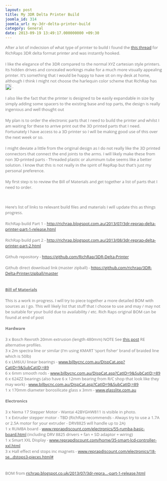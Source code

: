 ```yaml
---
layout: post
title: My 3DR Delta Printer Build
joomla_id: 314
joomla_url: my-3dr-delta-printer-build
category: General
date: 2013-09-19 13:49:17.000000000 +09:30
---
```

<p><span style="color: #777777; font-family: 'Open Sans', sans-serif; font-size: 13px;">After a lot of indecision of what type of printer to build I found the </span><a class="bbcode_url" style="color: #333333; font-family: 'Open Sans', sans-serif; font-size: 13px; outline: none !important;" href="https://web.archive.org/web/20161008193744/http://richrap.blogspot.com.au/2013/07/3dr-reprap-delta-printer-part-1-release.html" target="_blank" rel="nofollow noopener noreferrer">this thread</a><span style="color: #777777; font-family: 'Open Sans', sans-serif; font-size: 13px;"> for RichRaps 3DR delta format printer and was instantly hooked.</span><br style="color: #777777; font-family: 'Open Sans', sans-serif; font-size: 13px;" /><br style="color: #777777; font-family: 'Open Sans', sans-serif; font-size: 13px;" /><span style="color: #777777; font-family: 'Open Sans', sans-serif; font-size: 13px;">I like the elegance of the 3DR compared to the normal XYZ cartesian style printers. Its hidden drives and concealed workings make for a much more visually appealing printer. It's something that I would be happy to have sit on my desk at home, although I think I might not choose the harlequin color scheme that RichRap has </span><img class="bbcode_smiley" style="max-width: 100%; height: auto; vertical-align: middle; border: 0px; max-height: 800px; color: #777777; font-family: 'Open Sans', sans-serif; font-size: 13px;" title=":lol:" src="https://web.archive.org/web/20161008193744im_/http://fabribles.com/media/kunena/emoticons/grin.png" alt=":lol:" width="19" height="19" /><span style="color: #777777; font-family: 'Open Sans', sans-serif; font-size: 13px;"> .</span><br style="color: #777777; font-family: 'Open Sans', sans-serif; font-size: 13px;" /><br style="color: #777777; font-family: 'Open Sans', sans-serif; font-size: 13px;" /><span style="color: #777777; font-family: 'Open Sans', sans-serif; font-size: 13px;">I also like the fact that the printer is designed to be easily expandable in size by simply adding some spacers to the existing base and top parts, the design is really ingenious and well thought out</span><br style="color: #777777; font-family: 'Open Sans', sans-serif; font-size: 13px;" /><br style="color: #777777; font-family: 'Open Sans', sans-serif; font-size: 13px;" /><span style="color: #777777; font-family: 'Open Sans', sans-serif; font-size: 13px;">My plan is to order the electronic parts that I need to build the printer and whilst I am waiting for these to arrive print out the 3D printed parts that I need. Fortunately I have access to a 3D printer so I will be making good use of this over the next week or so.</span><br style="color: #777777; font-family: 'Open Sans', sans-serif; font-size: 13px;" /><br style="color: #777777; font-family: 'Open Sans', sans-serif; font-size: 13px;" /><span style="color: #777777; font-family: 'Open Sans', sans-serif; font-size: 13px;">I might deviate a little from the original design as I do not really like the 3D printed connectors that connect the end joints to the arms. I will likely make these from non 3D-printed parts - Threaded plastic or aluminum tube seems like a better solution. I know that this is not really in the spirit of RepRap but that's just my personal preference.</span><br style="color: #777777; font-family: 'Open Sans', sans-serif; font-size: 13px;" /><br style="color: #777777; font-family: 'Open Sans', sans-serif; font-size: 13px;" /><span style="color: #777777; font-family: 'Open Sans', sans-serif; font-size: 13px;">My first step is to review the Bill of Materials and get together a list of parts that I need to order.</span></p>
<p> </p>
<p><span style="color: #777777; font-family: 'Open Sans', sans-serif; font-size: 13px;">Here's list of links to relevant build files and materials I will update this as things progress.</span><br style="color: #777777; font-family: 'Open Sans', sans-serif; font-size: 13px;" /><br style="color: #777777; font-family: 'Open Sans', sans-serif; font-size: 13px;" /><span style="color: #777777; font-family: 'Open Sans', sans-serif; font-size: 13px;">RichRap build Part 1 - </span><a class="bbcode_url" style="color: #333333; font-family: 'Open Sans', sans-serif; font-size: 13px; outline: none !important;" href="https://web.archive.org/web/20161008193744/http://richrap.blogspot.com.au/2013/07/3dr-reprap-delta-printer-part-1-release.html" target="_blank" rel="nofollow noopener noreferrer">http://richrap.blogspot.com.au/2013/07/3dr-reprap-delta-printer-part-1-release.html</a><br style="color: #777777; font-family: 'Open Sans', sans-serif; font-size: 13px;" /><br style="color: #777777; font-family: 'Open Sans', sans-serif; font-size: 13px;" /><span style="color: #777777; font-family: 'Open Sans', sans-serif; font-size: 13px;">RichRap build part 2 - </span><a class="bbcode_url" style="color: #333333; font-family: 'Open Sans', sans-serif; font-size: 13px; outline: none !important;" href="https://web.archive.org/web/20161008193744/http://richrap.blogspot.com.au/2013/08/3dr-reprap-delta-printer-part-2.html" target="_blank" rel="nofollow noopener noreferrer">http://richrap.blogspot.com.au/2013/08/3dr-reprap-delta-printer-part-2.html</a><br style="color: #777777; font-family: 'Open Sans', sans-serif; font-size: 13px;" /><br style="color: #777777; font-family: 'Open Sans', sans-serif; font-size: 13px;" /><span style="color: #777777; font-family: 'Open Sans', sans-serif; font-size: 13px;">Github repository - </span><a class="bbcode_url" style="color: #333333; font-family: 'Open Sans', sans-serif; font-size: 13px; outline: none !important;" href="https://web.archive.org/web/20161008193744/https://github.com/RichRap/3DR-Delta-Printer" target="_blank" rel="nofollow noopener noreferrer">https://github.com/RichRap/3DR-Delta-Printer</a><br style="color: #777777; font-family: 'Open Sans', sans-serif; font-size: 13px;" /><br style="color: #777777; font-family: 'Open Sans', sans-serif; font-size: 13px;" /><span style="color: #777777; font-family: 'Open Sans', sans-serif; font-size: 13px;">Github direct download link (master zipball) - </span><a class="bbcode_url" style="color: #333333; font-family: 'Open Sans', sans-serif; font-size: 13px; outline: none !important;" href="https://web.archive.org/web/20161008193744/https://github.com/richrap/3DR-Delta-Printer/zipball/master" target="_blank" rel="nofollow noopener noreferrer">https://github.com/richrap/3DR-Delta-Printer/zipball/master</a><br style="color: #777777; font-family: 'Open Sans', sans-serif; font-size: 13px;" /><br style="color: #777777; font-family: 'Open Sans', sans-serif; font-size: 13px;" /><br style="color: #777777; font-family: 'Open Sans', sans-serif; font-size: 13px;" /><u style="color: #777777; font-family: 'Open Sans', sans-serif; font-size: 13px;"><b>Bill of Materials</b></u><br style="color: #777777; font-family: 'Open Sans', sans-serif; font-size: 13px;" /><br style="color: #777777; font-family: 'Open Sans', sans-serif; font-size: 13px;" /><span style="color: #777777; font-family: 'Open Sans', sans-serif; font-size: 13px;">This is a work in progress. I will try to piece together a more detailed BOM with sources as I go. This will likely list that stuff that I choose to use and may / may not be suitable for your build due to availability / etc. Rich Raps original BOM can be found at end of post</span><br style="color: #777777; font-family: 'Open Sans', sans-serif; font-size: 13px;" /><br style="color: #777777; font-family: 'Open Sans', sans-serif; font-size: 13px;" /><b style="color: #777777; font-family: 'Open Sans', sans-serif; font-size: 13px;">Hardware</b><br style="color: #777777; font-family: 'Open Sans', sans-serif; font-size: 13px;" /><br style="color: #777777; font-family: 'Open Sans', sans-serif; font-size: 13px;" /><span style="color: #777777; font-family: 'Open Sans', sans-serif; font-size: 13px;">3 x Bosch Rexroth 20mm extrusion (length 480mm) NOTE See </span><a class="bbcode_url" style="color: #333333; font-family: 'Open Sans', sans-serif; font-size: 13px; outline: none !important;" href="https://web.archive.org/web/20161008193744/http://fabribles.com/community/forum/build-threads/65-deeemms-3dr-delta-build?start=10#166" target="_blank" rel="nofollow noopener noreferrer">this post</a><span style="color: #777777; font-family: 'Open Sans', sans-serif; font-size: 13px;"> RE alternative profiles.</span><br style="color: #777777; font-family: 'Open Sans', sans-serif; font-size: 13px;" /><span style="color: #777777; font-family: 'Open Sans', sans-serif; font-size: 13px;">3 x 2m spectra line or similar (I'm using KMART 'sport fisher' brand of braided line which is 50lb)</span><br style="color: #777777; font-family: 'Open Sans', sans-serif; font-size: 13px;" /><span style="color: #777777; font-family: 'Open Sans', sans-serif; font-size: 13px;">6 x LM6UU linear bearings - </span><a class="bbcode_url" style="color: #333333; font-family: 'Open Sans', sans-serif; font-size: 13px; outline: none !important;" href="https://web.archive.org/web/20161008193744/https://www.bilbycnc.com.au/DispCat.asp?CatID=9&amp;SubCatID=89" target="_blank" rel="nofollow noopener noreferrer">www.bilbycnc.com.au/DispCat.asp?CatID=9&amp;SubCatID;=89</a><br style="color: #777777; font-family: 'Open Sans', sans-serif; font-size: 13px;" /><span style="color: #777777; font-family: 'Open Sans', sans-serif; font-size: 13px;">6 x 6mm smooth rods - </span><a class="bbcode_url" style="color: #333333; font-family: 'Open Sans', sans-serif; font-size: 13px; outline: none !important;" href="https://web.archive.org/web/20161008193744/https://www.bilbycnc.com.au/DispCat.asp?CatID=9&amp;SubCatID=89" target="_blank" rel="nofollow noopener noreferrer">www.bilbycnc.com.au/DispCat.asp?CatID=9&amp;SubCatID;=89</a><br style="color: #777777; font-family: 'Open Sans', sans-serif; font-size: 13px;" /><span style="color: #777777; font-family: 'Open Sans', sans-serif; font-size: 13px;">6 x 624ZZ bearings (also have 6 x 12mm bearing from R/C shop that look like they may work) - </span><a class="bbcode_url" style="color: #333333; font-family: 'Open Sans', sans-serif; font-size: 13px; outline: none !important;" href="https://web.archive.org/web/20161008193744/https://www.bilbycnc.com.au/DispCat.asp?CatID=9&amp;SubCatID=89" target="_blank" rel="nofollow noopener noreferrer">www.bilbycnc.com.au/DispCat.asp?CatID=9&amp;SubCatID;=89</a><br style="color: #777777; font-family: 'Open Sans', sans-serif; font-size: 13px;" /><span style="color: #777777; font-family: 'Open Sans', sans-serif; font-size: 13px;">1 x 170mm diameter borosilicate glass x 3mm - </span><a class="bbcode_url" style="color: #333333; font-family: 'Open Sans', sans-serif; font-size: 13px; outline: none !important;" href="https://web.archive.org/web/20161008193744/http://www.glasslite.com.au/" target="_blank" rel="nofollow noopener noreferrer">www.glasslite.com.au</a><br style="color: #777777; font-family: 'Open Sans', sans-serif; font-size: 13px;" /><br style="color: #777777; font-family: 'Open Sans', sans-serif; font-size: 13px;" /><b style="color: #777777; font-family: 'Open Sans', sans-serif; font-size: 13px;">Electronics</b><br style="color: #777777; font-family: 'Open Sans', sans-serif; font-size: 13px;" /><br style="color: #777777; font-family: 'Open Sans', sans-serif; font-size: 13px;" /><span style="color: #777777; font-family: 'Open Sans', sans-serif; font-size: 13px;">3 x Nema 17 Stepper Motor - Wantai 42BYGHW811 is visible in photo.</span><br style="color: #777777; font-family: 'Open Sans', sans-serif; font-size: 13px;" /><span style="color: #777777; font-family: 'Open Sans', sans-serif; font-size: 13px;">1 x Extruder stepper motor - TBD (RichRap recommends - Always try to use a 1.7A or 2.5A motor for your extruder - DRV8825 will handle up to 2A)</span><br style="color: #777777; font-family: 'Open Sans', sans-serif; font-size: 13px;" /><span style="color: #777777; font-family: 'Open Sans', sans-serif; font-size: 13px;">1 x RUMBA board - </span><a class="bbcode_url" style="color: #333333; font-family: 'Open Sans', sans-serif; font-size: 13px; outline: none !important;" href="https://web.archive.org/web/20161008193744/http://www.reprapdiscount.com/electronics/55-rumba-basic-board.html" target="_blank" rel="nofollow noopener noreferrer">www.reprapdiscount.com/electronics/55-rumba-basic-board.html</a><span style="color: #777777; font-family: 'Open Sans', sans-serif; font-size: 13px;"> (including DRV 8825 drivers + fan + SD adaptor + wiring)</span><br style="color: #777777; font-family: 'Open Sans', sans-serif; font-size: 13px;" /><span style="color: #777777; font-family: 'Open Sans', sans-serif; font-size: 13px;">1 x Smart XXL Display - </span><a class="bbcode_url" style="color: #333333; font-family: 'Open Sans', sans-serif; font-size: 13px; outline: none !important;" href="https://web.archive.org/web/20161008193744/http://www.reprapdiscount.com/home/35-smart-lcd-controller-xxl.html" target="_blank" rel="nofollow noopener noreferrer">www.reprapdiscount.com/home/35-smart-lcd-controller-xxl.html</a><br style="color: #777777; font-family: 'Open Sans', sans-serif; font-size: 13px;" /><span style="color: #777777; font-family: 'Open Sans', sans-serif; font-size: 13px;">3 x Hall effect end stops inc magnets - </span><a class="bbcode_url" style="color: #333333; font-family: 'Open Sans', sans-serif; font-size: 13px; outline: none !important;" href="https://web.archive.org/web/20161008193744/http://www.reprapdiscount.com/electronics/18-set-hall-endstops3-pieces.html" target="_blank" rel="nofollow noopener noreferrer">www.reprapdiscount.com/electronics/18-se...dstops3-pieces.html#</a><br style="color: #777777; font-family: 'Open Sans', sans-serif; font-size: 13px;" /><br style="color: #777777; font-family: 'Open Sans', sans-serif; font-size: 13px;" /><br style="color: #777777; font-family: 'Open Sans', sans-serif; font-size: 13px;" /><span style="color: #777777; font-family: 'Open Sans', sans-serif; font-size: 13px;">BOM from </span><a class="bbcode_url" style="color: #333333; font-family: 'Open Sans', sans-serif; font-size: 13px; outline: none !important;" href="https://web.archive.org/web/20161008193744/http://richrap.blogspot.co.uk/2013/07/3dr-reprap-delta-printer-part-1-release.html" target="_blank" rel="nofollow noopener noreferrer">richrap.blogspot.co.uk/2013/07/3dr-repra...-part-1-release.html</a><br style="color: #777777; font-family: 'Open Sans', sans-serif; font-size: 13px;" /><br style="color: #777777; font-family: 'Open Sans', sans-serif; font-size: 13px;" /></p>
